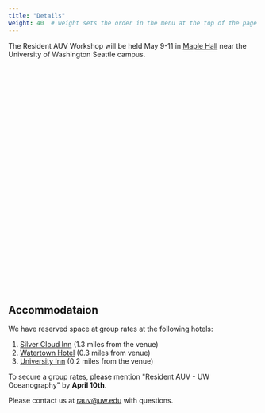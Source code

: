 ```yaml
---
title: "Details"
weight: 40  # weight sets the order in the menu at the top of the page
---
```


The Resident AUV Workshop will be held May 9-11 in [Maple Hall](http://uw.edu/maps/?mah) near the University of Washington Seattle campus.

<div id="map" style="height: 450px; width: 100%;"></div>

## Accommodataion

We have reserved space at group rates at the following hotels:

1. [Silver Cloud Inn](https://www.silvercloud.com/university/) (1.3 miles from the venue)
1. [Watertown Hotel](https://www.staypineapple.com/watertown-hotel-seattle-wa) (0.3 miles from venue)
1. [University Inn](https://www.staypineapple.com/university-inn-seattle-wa) (0.2 miles from the venue)

To secure a group rates, please mention  "Resident AUV - UW Oceanography" by __April 10th__.

Please contact us at [rauv@uw.edu](mailto:rauv@uw.edu) with questions.



<script>
  var map;
  function initMap() {
    // Third column is Google "Place ID".  Look up here:
    //  https://developers.google.com/places/place-id
    var locations = [
      ['Maple Hall', 'MH', "ChIJgdYywfMUkFQRFQYbApRgxRQ", "http://uw.edu/maps/?mah"],
      ['Silver Cloud Inn', '1', "ChIJdS0Vx4cUkFQRv-UDFEvfpKY", "https://www.silvercloud.com/university/"],
      ['Watertown Hotel', '2', "ChIJNXONXPQUkFQRMMReBgaPGUM", "https://www.staypineapple.com/watertown-hotel-seattle-wa"],
      ['University Inn', '3', "ChIJk91uaPQUkFQR65S3l9ByrBw", "https://www.staypineapple.com/university-inn-seattle-wa"],
    ];

    map = new google.maps.Map(document.getElementById('map'), {
      center: {lat: 47.6605, lng: -122.3082},
      zoom: 15
    });

    for (i = 0; i < locations.length; i++) {

      var request = {
        placeId: locations[i][2]
      };

      service = new google.maps.places.PlacesService(map);
      service.getDetails(request, callback.bind(null, locations[i]));

      function callback(location, place, status) {
        if (status == google.maps.places.PlacesServiceStatus.OK) {

          var icon = "spotlight-waypoint-a";
          var address = place.address_components[0].long_name + " " + place.address_components[1].long_name;

          if (location[1] == 'MH') {
            icon = "spotlight-waypoint-b";
            var address = place.address_components[1].long_name + " " + place.address_components[2].long_name;
          }

          var infowindow = new google.maps.InfoWindow({
            // I realize this extraction of address is brittle...
            content: "<a href=" + location[3] + ">" + location[0] + "</a><br>" + address
          });






          var iconUrl = "https://mts.googleapis.com/vt/icon/name=icons/spotlight/"+icon+".png&text=" + location[1] + "&psize=16&color=ff333333&ax=44&ay=48&scale=1";

          var marker = new google.maps.Marker({
            position: place.geometry.location,
            map: map,
            icon: iconUrl
          });

          marker.addListener('click', function() {
            infowindow.open(map, marker);
          });
        }
      }


    }
  }
</script>

<script async defer
  src="https://maps.googleapis.com/maps/api/js?key=AIzaSyArrTZ3wRkkSGmrF-zYqq6aWh06EFBvBO4&callback=initMap&libraries=places">
</script>
